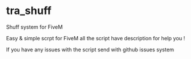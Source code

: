 # tra_shuff
Shuff system for FiveM


Easy & simple scrpt for FiveM all the script have description for help you !

If you have any issues with the script send with github issues system
